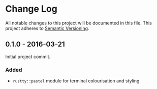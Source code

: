 # Change Log
All notable changes to this project will be documented in this file.
This project adheres to [Semantic Versioning](http://semver.org/).

## 0.1.0 - 2016-03-21
Initial project commit.

### Added
- `rustty::pastel` module for terminal colourisation and styling.
